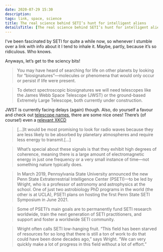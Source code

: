 ```yaml
---
date: 2020-07-29 15:30
description: 
tags: link, space, science
title: The real science behind SETI’s hunt for intelligent aliens
detailsTitle: [The real science behind SETI’s hunt for intelligent aliens](https://arstechnica.com/science/2020/07/the-real-science-behind-setis-hunt-for-intelligent-aliens/)
---
```


I’ve been fascinated by SETI for quite a while now, so whenever I stumble over a link with info about it I tend to inhale it. Maybe, partly, because it’s so ridiculous. Who knows.

Anyways, let’s get to the sciency bits!

> You may have heard of searching for life on other planets by looking for “biosignatures”—molecules or phenomena that would only occur or persist if life were present.


> To detect spectroscopic biosignatures we will need telescopes like the James Webb Space Telescope (JWST) or the ground-based Extremely Large Telescope, both currently under construction.

JWST is currently facing delays (again) though. Also, do yourself a favour and check out [telescope names](https://www.popsci.com/craziest-names-weve-given-important-scientific-devices/), there are some nice ones! There’s (of course!) even a [relevant XKCD](https://xkcd.com/1294/)

> […]It would be most promising to look for radio waves because they are less likely to be absorbed by planetary atmospheres and require less energy to transmit.[…]

> What’s special about these signals is that they exhibit high degrees of coherence, meaning there is a large amount of electromagnetic energy in just one frequency or a very small instance of time—not something nature typically does.

> In March 2019, Pennsylvania State University announced the new Penn State Extraterrestrial Intelligence Center (PSETI)—to be led by Wright, who is a professor of astronomy and astrophysics at the school. One of just two astrobiology PhD programs in the world (the other is at UCLA), PSETI plans on hosting the first Penn State SETI Symposium in June 2021.

> Some of PSETI’s main goals are to permanently fund SETI research worldwide, train the next generation of SETI practitioners, and support and foster a worldwide SETI community.

> Wright often calls SETI low-hanging fruit. “This field has been starved of resources for so long that there is still a ton of work to do that could have been done decades ago,” says Wright. “We can very quickly make a lot of progress in this field without a lot of effort.”